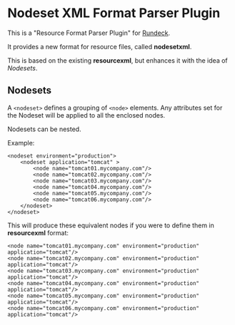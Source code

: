 # Nodeset XML Format Parser Plugin

This is a "Resource Format Parser Plugin" for [Rundeck](http://rundeck.org).

It provides a new format for resource files, called **nodesetxml**.

This is based on the existing **resourcexml**, but enhances it with the idea of *Nodesets*.

## Nodesets

A `<nodeset>` defines a grouping of `<node>` elements.  Any attributes set for the Nodeset will be applied to all the enclosed nodes.

Nodesets can be nested.

Example:

```{.xml}
<nodeset environment="production">
    <nodeset application="tomcat" >
        <node name="tomcat01.mycompany.com"/>
        <node name="tomcat02.mycompany.com"/>
        <node name="tomcat03.mycompany.com"/>
        <node name="tomcat04.mycompany.com"/>
        <node name="tomcat05.mycompany.com"/>
        <node name="tomcat06.mycompany.com"/>
    </nodeset>
</nodeset>
```

This will produce these equivalent nodes if you were to define them in **resourcexml** format:

```{.xml}
<node name="tomcat01.mycompany.com" environment="production" application="tomcat"/>
<node name="tomcat02.mycompany.com" environment="production" application="tomcat"/>
<node name="tomcat03.mycompany.com" environment="production" application="tomcat"/>
<node name="tomcat04.mycompany.com" environment="production" application="tomcat"/>
<node name="tomcat05.mycompany.com" environment="production" application="tomcat"/>
<node name="tomcat06.mycompany.com" environment="production" application="tomcat"/>
```